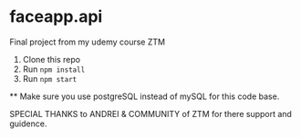 # faceapp.api
Final project from my udemy course ZTM


1. Clone this repo
2. Run `npm install`
3. Run `npm start`

** Make sure you use postgreSQL instead of mySQL for this code base.

SPECIAL THANKS to ANDREI & COMMUNITY of ZTM for there support and guidence.
